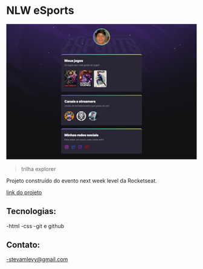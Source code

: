 # NLW eSports

![preview](./.github/preview.png)

> trilha explorer

Projeto construído do evento next week level da Rocketseat.

[link do projeto](https://levystevam.github.io/Site-NLW/)

## Tecnologias: 
 
-html
-css
-git e github

## Contato:

-stevamlevy@gmail.com